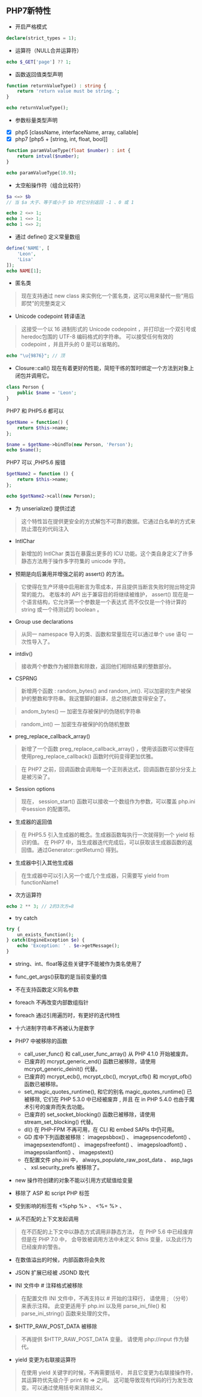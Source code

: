 ﻿
## PHP7新特性

* 开启严格模式
```php
declare(strict_types = 1);
```

* 运算符（NULL合并运算符）
```php
echo $_GET['page'] ?? 1;
```

* 函数返回值类型声明
```php
function returnValueType() : string {
    return 'return value must be string.';
}

echo returnValueType();
```

* 参数标量类型声明

- [x] php5 [className, interfaceName, array, callable]
- [x] php7 [php5 + [string, int, float, bool]]
```php
function paramValueType(float $number) : int {
    return intval($number);
}

echo paramValueType(10.9);
```

* 太空船操作符（组合比较符）

```php
$a <=> $b
// 当 $a 大于、等于或小于 $b 时它分别返回 -1 、0 或 1

echo 2 <=> 1;
echo 1 <=> 1;
echo 1 <=> 2;
```
 
* 通过 define() 定义常量数组
```php
define('NAME', [
    'Leon',
    'Lisa'
]);
echo NAME[1];
```

* 匿名类

> 现在支持通过 new class 来实例化一个匿名类，这可以用来替代一些“用后即焚”的完整类定义

* Unicode codepoint 转译语法

> 这接受一个以 16 进制形式的 Unicode codepoint ，并打印出一个双引号或 heredoc包围的 UTF-8 编码格式的字符串。 
可以接受任何有效的 codepoint ，并且开头的 0 是可以省略的。

```php
echo "\u{9876}"; // 顶
```
 
* Closure::call() 现在有着更好的性能，简短干练的暂时绑定一个方法到对象上闭包并调用它。
```php
class Person {
    public $name = 'Leon';
}
```
PHP7 和 PHP5.6 都可以
```php
$getName = function() {
    return $this->name;
};

$name = $getName->bindTo(new Person, 'Person');
echo $name();
```
 
PHP7 可以 ,PHP5.6 报错
```php
$getName2 = function () {
    return $this->name;
};

echo $getName2->call(new Person);
```
 
* 为 unserialize() 提供过滤

> 这个特性旨在提供更安全的方式解包不可靠的数据。它通过白名单的方式来防止潜在的代码注入

* IntlChar

> 新增加的 IntlChar 类旨在暴露出更多的 ICU 功能。这个类自身定义了许多静态方法用于操作多字符集的 unicode 字符。

* 预期是向后兼用并增强之前的 assert() 的方法。 

> 它使得在生产环境中启用断言为零成本，并且提供当断言失败时抛出特定异常的能力。 
老版本的 API 出于兼容目的将继续被维护， assert() 现在是一个语言结构，它允许第一个参数是一个表达式
而不仅仅是一个待计算的 string 或一个待测试的 boolean 。

* Group use declarations

> 从同一 namespace 导入的类、函数和常量现在可以通过单个 use 语句 一次性导入了。

 
* intdiv()

> 接收两个参数作为被除数和除数，返回他们相除结果的整数部分。

* CSPRNG

> 新增两个函数 : random_bytes() and random_int(). 可以加密的生产被保护的整数和字符串。我这蹩脚的翻译，总之随机数变得安全了。

> andom_bytes() — 加密生存被保护的伪随机字符串

> random_int() — 加密生存被保护的伪随机整数

* preg_replace_callback_array()

> 新增了一个函数 preg_replace_callback_array() ，使用该函数可以使得在使用preg_replace_callback() 函数时代码变得更加优雅。

> 在 PHP7 之前，回调函数会调用每一个正则表达式，回调函数在部分分支上是被污染了。

* Session options

> 现在， session_start() 函数可以接收一个数组作为参数，可以覆盖 php.ini 中session 的配置项。

* 生成器的返回值

> 在 PHP5.5 引入生成器的概念。生成器函数每执行一次就得到一个 yield 标识的值。
在 PHP7 中，当生成器迭代完成后，可以获取该生成器函数的返回值。通过Generator::getReturn() 得到。

* 生成器中引入其他生成器

> 在生成器中可以引入另一个或几个生成器，只需要写 yield from functionName1

 

* 次方运算符
```php
echo 2 ** 3; // 2的3次方=8
```
 

* try catch
```php
try {
    un_exists_function();
} catch(EngineException $e) {
    echo 'Exception: ' . $e->getMessage();
}
```

* string、int、float等这些关键字不能被作为类名使用了

* func_get_args()获取的是当前变量的值

* 不在支持函数定义同名参数

* foreach 不再改变内部数组指针

* foreach 通过引用遍历时，有更好的迭代特性

* 十六进制字符串不再被认为是数字

* PHP7 中被移除的函数
    * call_user_func() 和 call_user_func_array() 从 PHP 4.1.0 开始被废弃。
    * 已废弃的 mcrypt_generic_end() 函数已被移除，请使用 mcrypt_generic_deinit() 代替。
    * 已废弃的 mcrypt_ecb(), mcrypt_cbc(), mcrypt_cfb() 和 mcrypt_ofb() 函数已被移除。
    * set_magic_quotes_runtime(), 和它的别名 magic_quotes_runtime() 已被移除, 它们在 PHP 5.3.0 中已经被废弃 , 并且 在 in PHP 5.4.0 也由于魔术引号的废弃而失去功能。
    * 已废弃的 set_socket_blocking() 函数已被移除，请使用 stream_set_blocking() 代替。
    * dl() 在 PHP-FPM 不再可用，在 CLI 和 embed SAPIs 中仍可用。
    * GD 库中下列函数被移除： imagepsbbox() 、 imagepsencodefont() 、 imagepsextendfont() 、 imagepsfreefont() 、 imagepsloadfont() 、 imagepsslantfont() 、 imagepstext()
    * 在配置文件 php.ini 中， always_populate_raw_post_data 、 asp_tags 、 xsl.security_prefs 被移除了。

* new 操作符创建的对象不能以引用方式赋值给变量

* 移除了 ASP 和 script PHP 标签

* 受到影响的标签有 &lt;%php %&gt; 、 &lt;%= %&gt; 、

* 从不匹配的上下文发起调用

> 在不匹配的上下文中以静态方式调用非静态方法， 在 PHP 5.6 中已经废弃
但是在 PHP 7.0 中， 会导致被调用方法中未定义 $this 变量，以及此行为已经废弃的警告。

* 在数值溢出的时候，内部函数将会失败

* JSON 扩展已经被 JSOND 取代

* INI 文件中 # 注释格式被移除

> 在配置文件 INI 文件中，不再支持以 # 开始的注释行， 请使用 ; （分号）来表示注释。 
此变更适用于 php.ini 以及用 parse_ini_file() 和 parse_ini_string() 函数来处理的文件。


* $HTTP_RAW_POST_DATA 被移除

> 不再提供 $HTTP_RAW_POST_DATA 变量。 请使用 php://input 作为替代。

 

* yield 变更为右联接运算符

> 在使用 yield 关键字的时候，不再需要括号， 并且它变更为右联接操作符，其运算符优先级介于 print 和 => 之间。 
这可能导致现有代码的行为发生改变。可以通过使用括号来消除歧义。
